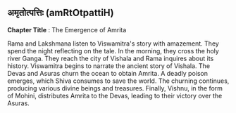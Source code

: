 ## अमृतोत्पत्तिः (amRtOtpattiH)
**Chapter Title** : The Emergence of Amrita

Rama and Lakshmana listen to Viswamitra's story with amazement. They spend the night reflecting on the tale. In the morning, they cross the holy river Ganga. They reach the city of Vishala and Rama inquires about its history. Viswamitra begins to narrate the ancient story of Vishala. The Devas and Asuras churn the ocean to obtain Amrita. A deadly poison emerges, which Shiva consumes to save the world. The churning continues, producing various divine beings and treasures. Finally, Vishnu, in the form of Mohini, distributes Amrita to the Devas, leading to their victory over the Asuras.